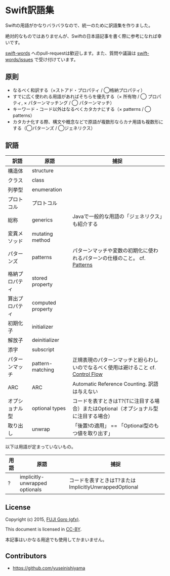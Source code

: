 # Swift訳語集

Swiftの用語がかなりバラバラなので、統一のために訳語集を作りました。

絶対的なものではありませんが、Swiftの日本語記事を書く際に参考になれば幸いです。

[swift-words](https://github.com/gfx/swift-words) へのpull-requestは歓迎します。また、質問や議論は [swift-words/issues](https://github.com/gfx/swift-words/issues) で受け付けています。

## 原則

* なるべく和訳する（×ストアド・プロパティ / ◯格納プロパティ）
* すでに広く使われる用語があればそちらを優先する（× 所有物 / ◯ プロパティ, × パターンマッチング / ◯ パターンマッチ）
* キーワード・コード以外はなるべくカタカナにする（× patterns / ◯ patterns）
* カタカナ化する際、構文や概念などで原語が複数形ならカナ用語も複数形にする（◯パターンズ / ◯ジェネリクス）

## 訳語

訳語 | 原語 | 捕捉
----|------|------------
構造体 | structure |
クラス | class |
列挙型 | enumeration |
プロトコル | プロトコル |
総称 | generics | Javaで一般的な用語の「ジェネリクス」も紹介する
変異メソッド | mutating method |
パターンズ | patterns | パターンマッチや変数の初期化に使われるパターンの仕様のこと。 cf. [Patterns](https://developer.apple.com/library/ios/documentation/Swift/Conceptual/Swift_Programming_Language/Patterns.html)
格納プロパティ | stored property |
算出プロパティ | computed property |
初期化子 | initializer |
解放子 | deinitializer |
添字 | subscript |
パターンマッチ | pattern-matching | 正規表現のパターンマッチと紛らわしいのでなるべく使用は避けること cf. [Control Flow](https://developer.apple.com/library/ios/documentation/Swift/Conceptual/Swift_Programming_Language/ControlFlow.html#//apple_ref/doc/uid/TP40014097-CH9-XID_1900)
ARC | ARC | Automatic Reference Counting. 訳語は与えない
オプショナル型 | optional types | コードを表すときはT?(Tに注目する場合）またはOptional<T>（オプショナル型に注目する場合）
取り出し | unwrap | 「後置!の適用」 == 「Optional型のもつ値を取り出す」

以下は用語が定まっていないもの。

用語 | 原語 | 捕捉
----|------|------------
? | implicitly-unwrapped optionals | コードを表すときはT?またはImplicitlyUnwrappedOptional<T>

## License

Copyright (c) 2015, [FUJI Goro (gfx)](https://github.com/gfx).

This document is licensed in [CC-BY](https://creativecommons.org/licenses/by/3.0/).

本記事はいかなる用途でも使用してかまいません。

## Contributors

* https://github.com/yuseinishiyama
